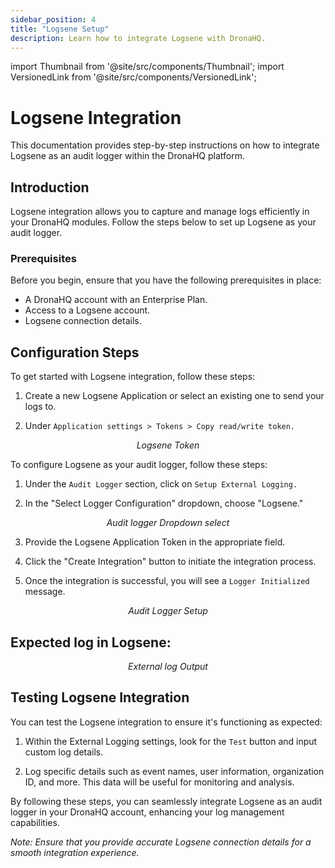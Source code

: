 ```yaml
---
sidebar_position: 4
title: "Logsene Setup"
description: Learn how to integrate Logsene with DronaHQ.
---
```


import Thumbnail from '@site/src/components/Thumbnail';
import VersionedLink from '@site/src/components/VersionedLink';

# Logsene Integration

This documentation provides step-by-step instructions on how to integrate Logsene as an audit logger within the DronaHQ platform.

## Introduction

Logsene integration allows you to capture and manage logs efficiently in your DronaHQ modules. Follow the steps below to set up Logsene as your audit logger.

### Prerequisites

Before you begin, ensure that you have the following prerequisites in place:

- A DronaHQ account with an Enterprise Plan.
- Access to a Logsene account.
- Logsene connection details.

## Configuration Steps

To get started with Logsene integration, follow these steps:

1. Create a new Logsene Application or select an existing one to send your logs to.

2. Under `Application settings > Tokens > Copy read/write token.`

<figure>
  <Thumbnail src="/img/audit-logger/token-logsene.png" alt="Logsene Token" width='100%'/>
  <figcaption align="center"><i>Logsene Token </i></figcaption>
</figure>


To configure Logsene as your audit logger, follow these steps:

1. Under the `Audit Logger` section, click on `Setup External Logging.`

2. In the "Select Logger Configuration" dropdown, choose "Logsene."

<figure>
  <Thumbnail src="/img/audit-logger/dropdown-logger.png" alt="Audit logger Dropdown select" width='100%'/>
  <figcaption align="center"><i>Audit logger Dropdown select</i></figcaption>
</figure>

3. Provide the Logsene Application Token in the appropriate field.

4. Click the "Create Integration" button to initiate the integration process.

5. Once the integration is successful, you will see a `Logger Initialized` message.

<figure>
  <Thumbnail src="/img/audit-logger/audit-logger-setup.png" alt="Audit Logger Setup" width='100%'/>
  <figcaption align="center"><i>Audit Logger Setup</i></figcaption>
</figure>

## Expected log in Logsene:

<figure>
  <Thumbnail src="/img/audit-logger/output-logsene.png" alt="External log Output" width='100%'/>
  <figcaption align = "center"><i>External log Output</i></figcaption>
</figure>

## Testing Logsene Integration

You can test the Logsene integration to ensure it's functioning as expected:

1. Within the External Logging settings, look for the `Test` button and input custom log details.

2. Log specific details such as event names, user information, organization ID, and more. This data will be useful for monitoring and analysis.

By following these steps, you can seamlessly integrate Logsene as an audit logger in your DronaHQ account, enhancing your log management capabilities.

*Note: Ensure that you provide accurate Logsene connection details for a smooth integration experience.*

